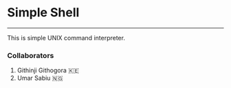 # Simple Shell
________________________________________________________

This is simple UNIX command interpreter.

### Collaborators
1. Githinji Githogora :kenya:
2. Umar Sabiu :nigeria:

